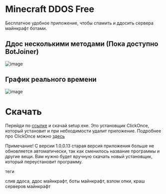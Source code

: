 # Minecraft DDOS Free

Бесплатное удобное приложение, чтобы спамить и ддосить сервера майнкрафт ботами.

## Ддос несколькими методами (Пока доступно BotJoiner)

![image](https://user-images.githubusercontent.com/93156853/216658594-945b9351-86ee-4245-b903-fcdb97180e3d.png)


## График реального времени
![image](https://user-images.githubusercontent.com/93156853/216661121-97959e39-4c38-4c4f-8310-847481b84656.png)

# Скачать

Перейди по [ссылке](https://github.com/Titlehhhh/Minecraft-DDOS-Free/releases/tag/Main) и скачай setup.exe. Это установщик ClickOnce, который установит и при небходимости удалит приложение. Подробнее про ClickOnce можно [здесь](https://learn.microsoft.com/ru-ru/visualstudio/deployment/clickonce-security-and-deployment?view=vs-2022)

Примечание! С версии 1.0.0.13 старая версия приложения больше не обновляется автоматически, так как сменилось название программы и другие вещи. Вам нужно будет вручную скачать новый установщик, который переустановит программу.



теги

слив ддоса, ддос майнкрафт, боты майнкрафт, взлом опки, краш серверов майнкрафт
